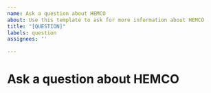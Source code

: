 ```yaml
---
name: Ask a question about HEMCO
about: Use this template to ask for more information about HEMCO
title: "[QUESTION]"
labels: question
assignees: ''

---
```


# Ask a question about HEMCO
<!--- STOP!  BEFORE YOU SUBMIT THIS ISSUE, PLEASE READ THE FOLLOWING: -->
<!--- -->
<!--- 1. If this is the first time you are submitting a HEMCO issue via Github, we recommend that you first view -->
<!--- our tutorial videos at this link: https://www.youtube.com/c/geoschem -->
<!--- --->
<!--- 2. Only post general HEMCO questions in this issue.
<!--- To report a bug, start a discussion, or add a feature request, please use this link: -->
<!--- https://github.com/geoschem/HEMCO/issues/new/choose -->
<!--- --->
<!--- 3. Contact the GEOS-Chem Working Groups directly for assistance with scientific questions --->
<!--- Please keep in mind that the GEOS-Chem Support Team] focuses primarily on software development and user support -->
<!--- rather than on scientific research. If your question is more scientific in nature (e.g. "What happens if I change -->
<!--- this reaction rate from X to Y?", or "Is emissions inventory A better than inventory B?", etc.), then we recommend -->
<!--- that you contact the relevant GEOS-Chem Working Group for assistance. -->
